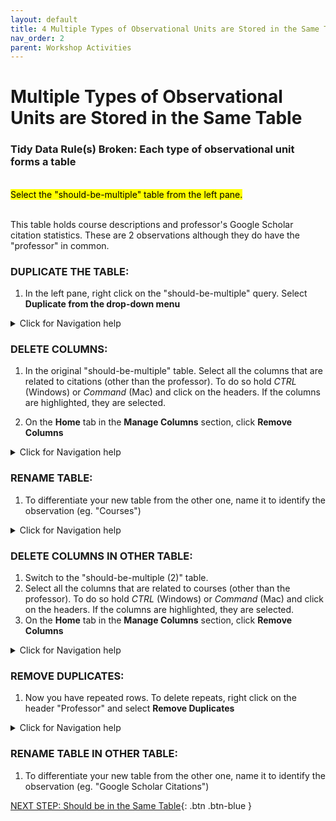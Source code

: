 ```yaml
---
layout: default
title: 4 Multiple Types of Observational Units are Stored in the Same Table
nav_order: 2
parent: Workshop Activities
---
```


# Multiple Types of Observational Units are Stored in the Same Table
### Tidy Data Rule(s) Broken: Each type of observational unit forms a table
<br>
<mark>Select the "should-be-multiple" table from the left pane.</mark>
<br><br>

This table holds course descriptions and professor's  Google Scholar citation statistics. These are 2 observations although they do have the "professor" in common.

### DUPLICATE THE TABLE:

1. In the left pane, right click on the "should-be-multiple" query. Select **Duplicate from the drop-down menu**

<details>
<summary>Click for Navigation help</summary>
<img src="images\should-be-multiple-duplicate.gif"> 
</details>

### DELETE COLUMNS:
1. In the original "should-be-multiple" table. Select all the columns that are related to citations (other than the professor). To do so hold *CTRL* (Windows) or *Command* (Mac) and click on the headers. If the columns are highlighted, they are selected.

2. On the **Home** tab in the **Manage Columns** section, click **Remove Columns**

<details>
<summary>Click for Navigation help</summary>
<img src="images\should-be-multiple-delete-citation.gif"> 
</details>

### RENAME TABLE:
1. To differentiate your new table from the other one, name it to identify the observation (eg. "Courses")

<details>
<summary>Click for Navigation help</summary>
<img src="images\should-be-multiple-rename-courses.gif"> 
</details>

### DELETE COLUMNS IN OTHER TABLE:

1. Switch to the "should-be-multiple (2)" table.
2.  Select all the columns that are related to courses (other than the professor). To do so hold *CTRL* (Windows) or *Command* (Mac) and click on the headers. If the columns are highlighted, they are selected.
3. On the **Home** tab in the **Manage Columns** section, click **Remove Columns**

<details>
<summary>Click for Navigation help</summary>
<img src="images\should-be-multiple-delete-courses.gif"> 
</details>

### REMOVE DUPLICATES:

1. Now you have repeated rows. To delete repeats, right click on the header "Professor" and select **Remove Duplicates**  

<details>
<summary>Click for Navigation help</summary>
<img src="images\should-be-multiple-delete-duplicates.gif"> 
</details>

### RENAME TABLE IN OTHER TABLE:
1. To differentiate your new table from the other one, name it to identify the observation (eg. "Google Scholar Citations")

[NEXT STEP: Should be in the Same Table](5-multiple-tables.md){: .btn .btn-blue }